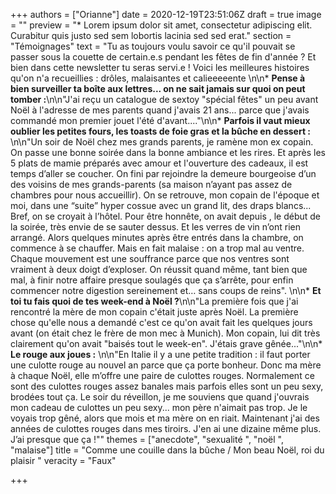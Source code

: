 +++
authors = ["Orianne"]
date = 2020-12-19T23:51:06Z
draft = true
image = ""
preview = "* Lorem ipsum dolor sit amet, consectetur adipiscing elit. Curabitur quis justo sed sem lobortis lacinia sed sed erat."
section = "Témoignages"
text = "Tu as toujours voulu savoir ce qu'il pouvait se passer sous la couette de certain.e.s pendant les fêtes de fin d'année ? Et bien dans cette newsletter tu seras servi.e ! Voici les meilleures histoires qu'on n'a recueillies : drôles, malaisantes et calieeeeente \n\n* **Pense à bien surveiller ta boîte aux lettres... on ne sait jamais sur quoi on peut tomber  :**\n\n\"J'ai reçu un catalogue de sextoy \"spécial fêtes\" un peu avant Noël à l'adresse de mes parents quand j'avais 21 ans... parce que j'avais commandé mon premier jouet l'été d'avant....\"\n\n* **Parfois il vaut mieux oublier les petites fours,  les toasts de foie gras et la bûche en dessert :** \n\n\"Un soir de Noël chez mes grands parents, je ramène mon ex copain. On passe une bonne soirée dans la bonne ambiance et les rires. Et après les 5 plats de mamie préparés avec amour et l'ouverture des cadeaux, il est temps d’aller se coucher. On fini par rejoindre la demeure bourgeoise d’un des voisins de mes grands-parents (sa maison n’ayant pas assez de chambres pour nous accueillir). On se retrouve, mon copain de l'époque et moi, dans une “suite” hyper cossue avec un grand lit, des draps blancs... Bref, on se croyait à l’hôtel. Pour être honnête, on avait depuis , le début de la soirée, très envie de se sauter dessus. Et les verres de vin n’ont rien arrangé. Alors quelques minutes après être entrés dans la chambre, on commence à se chauffer. Mais en fait malaise : on a trop mal au ventre. Chaque mouvement est une souffrance parce que nos ventres sont vraiment à deux doigt d’exploser. On réussit quand même, tant bien que mal,  à finir notre affaire presque soulagés que ça s’arrête, pour enfin commencer notre digestion sereinement et… sans coups de reins\". \n\n* **Et toi tu fais quoi de tes week-end à Noël ?**\n\n\"La première fois que j'ai rencontré la mère de mon copain c'était juste après Noël. La première chose qu'elle nous a demandé c'est ce qu'on avait fait les quelques jours avant (on était chez le frère de mon mec à Munich). Mon copain, lui dit très clairement qu'on avait \"baisés tout le week-en\". J'étais grave gênée...\"\n\n* **Le rouge aux joues :**  \n\n\"En Italie il y a une petite tradition : il faut porter une culotte rouge au nouvel an parce que ça porte bonheur. Donc ma mère à chaque Noël, elle m’offre une paire de culottes rouges. Normalement ce sont des culottes rouges assez banales mais parfois elles sont un peu sexy, brodées tout ça. Le soir du réveillon, je me souviens que quand j'ouvrais mon cadeau  de culottes un peu sexy... mon père n'aimait pas trop. Je le voyais trop gêné, alors que mois et ma mère on en riait.  Maintenant j'ai des années de culottes rouges dans mes tiroirs. J'en ai une dizaine même plus. J’ai presque que ça !\""
themes = ["anecdote", "sexualité ", "noël ", "malaise"]
title = "Comme une couille dans la bûche / Mon beau Noël, roi du plaisir "
veracity = "Faux"

+++
